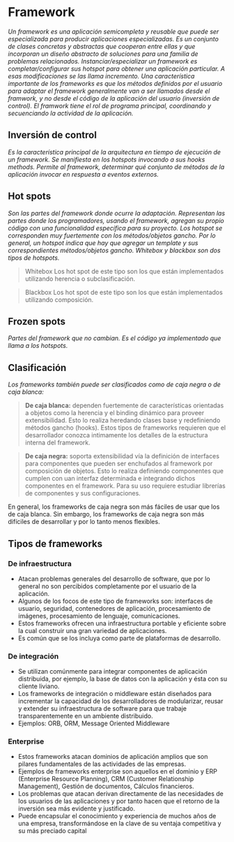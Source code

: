 Framework
=========

*Un framework es una aplicación semicompleta y reusable que puede ser especializada para producir aplicaciones especializadas. Es un conjunto de clases concretas y abstractas que cooperan entre ellas y que incorporan un diseño abstracto de soluciones para una familia de problemas relacionados.
Instanciar/especializar un framework es completar/configurar sus hotspot para obtener una aplicación particular. A esas modificaciones se las llama incremento.
Una característica importante de los frameworks es que los métodos definidos por el usuario para adaptar el framework generalmente van a ser llamados desde el framwork, y no desde el código de la aplicación del usuario (inversión de control). El framwork tiene el rol de programa principal, coordinando y secuenciando la actividad de la aplicación.*

Inversión de control
--------------------

*Es la característica principal de la arquitectura en tiempo de ejecución de un framework. Se manifiesta en los hotspots invocando a sus hooks methods. Permite al framework, determinar qué conjunto de métodos de la aplicación invocar en respuesta a eventos externos.*

Hot spots
--------

*Son las partes del framework donde ocurre la adaptación. Representan las partes donde los programadores, usando el framework, agregan su propio código con una funcionalidad específica para su proyecto. Los hotspot se corresponden muy fuertemente con los métodos/objetos gancho. Por lo general, un hotspot indica que hay que agregar un template y sus correspondientes métodos/objetos gancho. Whitebox y blackbox son dos tipos de hotspots.*

> Whitebox
Los hot spot de este tipo son los que están implementados utilizando herencia o subclasificación.


> Blackbox
Los hot spot de este tipo son los que están implementados utilizando composición.

Frozen spots
-----------

*Partes del framework que no cambian. Es el código ya implementado que llama a los hotspots.*

Clasificación
-------------

*Los frameworks también puede ser clasificados como _de caja negra_ o _de caja blanca_:*

> **De caja blanca:** dependen fuertemente de características orientadas a objetos como la herencia y el binding dinámico para proveer extensibilidad. Esto lo realiza heredando clases base y redefiniendo métodos gancho (hooks). Estos tipos de frameworks requieren que el desarrollador conozca intimamente los detalles de la estructura interna del framework.

> **De caja negra:** soporta extensibilidad vía la definición de interfaces para componentes que pueden ser enchufados al framework por composición de objetos. Esto lo realiza definiendo componentes que cumplen con uan interfaz determinada e integrando dichos componentes en el framework. Para su uso requiere estudiar librerías de componentes y sus configuraciones.

En general, los frameworks de caja negra son más fáciles de usar que los de caja blanca. Sin embargo, los frameworks de caja negra son más difíciles de desarrollar y por lo tanto menos flexibles.

Tipos de frameworks
-------------------

### De infraestructura

* Atacan problemas generales del desarrollo de software, que por lo general no son percibidos completamente por el usuario de la aplicación.
* Algunos de los focos de este tipo de frameworks son: interfaces de usuario, seguridad, contenedores de aplicación, procesamiento de imágenes, procesamiento de lenguaje, comunicaciones.
* Estos frameworks ofrecen una infraestructura portable y eficiente sobre la cual construir una gran variedad de aplicaciones.
* Es común que se los incluya como parte de plataformas de desarrollo.

### De integración

* Se utilizan comúnmente para integrar componentes de aplicación distribuida, por ejemplo, la base de datos con la aplicación y ésta con su cliente liviano.
* Los frameworks de integración o middleware están diseñados para incrementar la capacidad de los desarrolladores de modularizar, reusar y extender su infraestructura de software para que trabaje transparentemente en un ambiente distribuido.
* Ejemplos: ORB, ORM, Message Oriented Middleware

### Enterprise

* Estos frameworks atacan dominios de aplicación amplios que son pilares fundamentales de las actividades de las empresas.
* Ejemplos de frameworks enterprise son aquellos en el dominio y ERP (Enterprise Resource Planning), CRM (Customer Relationship Management), Gestión de documentos, Cálculos financieros.
* Los problemas que atacan derivan directamente de las necesidades de los usuarios de las aplicaciones y por tanto hacen que el retorno de la inversión sea más evidente y justificado.
* Puede encapsular el conocimiento y experiencia de muchos años de una empresa, transformándose en la clave de su ventaja competitiva y su más preciado capital
